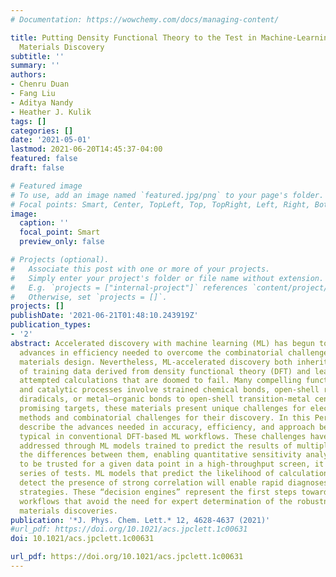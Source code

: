 ```yaml
---
# Documentation: https://wowchemy.com/docs/managing-content/

title: Putting Density Functional Theory to the Test in Machine-Learning-Accelerated
  Materials Discovery
subtitle: ''
summary: ''
authors:
- Chenru Duan
- Fang Liu
- Aditya Nandy
- Heather J. Kulik
tags: []
categories: []
date: '2021-05-01'
lastmod: 2021-06-20T14:45:37-04:00
featured: false
draft: false

# Featured image
# To use, add an image named `featured.jpg/png` to your page's folder.
# Focal points: Smart, Center, TopLeft, Top, TopRight, Left, Right, BottomLeft, Bottom, BottomRight.
image:
  caption: ''
  focal_point: Smart
  preview_only: false

# Projects (optional).
#   Associate this post with one or more of your projects.
#   Simply enter your project's folder or file name without extension.
#   E.g. `projects = ["internal-project"]` references `content/project/deep-learning/index.md`.
#   Otherwise, set `projects = []`.
projects: []
publishDate: '2021-06-21T01:48:10.243919Z'
publication_types:
- '2'
abstract: Accelerated discovery with machine learning (ML) has begun to provide the
  advances in efficiency needed to overcome the combinatorial challenge of computational
  materials design. Nevertheless, ML-accelerated discovery both inherits the biases
  of training data derived from density functional theory (DFT) and leads to many
  attempted calculations that are doomed to fail. Many compelling functional materials
  and catalytic processes involve strained chemical bonds, open-shell radicals and
  diradicals, or metal–organic bonds to open-shell transition-metal centers. Although
  promising targets, these materials present unique challenges for electronic structure
  methods and combinatorial challenges for their discovery. In this Perspective, we
  describe the advances needed in accuracy, efficiency, and approach beyond what is
  typical in conventional DFT-based ML workflows. These challenges have begun to be
  addressed through ML models trained to predict the results of multiple methods or
  the differences between them, enabling quantitative sensitivity analysis. For DFT
  to be trusted for a given data point in a high-throughput screen, it must pass a
  series of tests. ML models that predict the likelihood of calculation success and
  detect the presence of strong correlation will enable rapid diagnoses and adaptation
  strategies. These “decision engines” represent the first steps toward autonomous
  workflows that avoid the need for expert determination of the robustness of DFT-based
  materials discoveries.
publication: '*J. Phys. Chem. Lett.* 12, 4628-4637 (2021)'
#url_pdf: https://doi.org/10.1021/acs.jpclett.1c00631
doi: 10.1021/acs.jpclett.1c00631

url_pdf: https://doi.org/10.1021/acs.jpclett.1c00631
---
```

